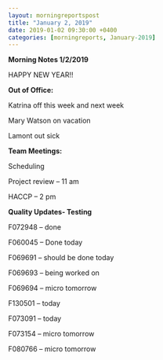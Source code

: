 ```yaml
---  
layout: morningreportspost  
title: "January 2, 2019"  
date: 2019-01-02 09:30:00 +0400  
categories: [morningreports, January-2019]  
---
```


**Morning Notes 1/2/2019**

HAPPY NEW YEAR!!

**Out of Office:**

Katrina off this week and next week

Mary Watson on vacation

Lamont out sick

**Team Meetings:**

Scheduling

Project review – 11 am

HACCP – 2 pm

**Quality Updates- Testing**

F072948 – done

F060045 – Done today

F069691 – should be done today

F069693 – being worked on

F069694 – micro tomorrow

F130501 – today

F073091 – today

F073154 – micro tomorrow

F080766 – micro tomorrow
